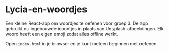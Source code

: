 # Lycia-en-woordjes

Een kleine React-app om woordjes te oefenen voor groep 3.
De app gebruikt nu ingebouwde icoontjes in plaats van Unsplash-afbeeldingen.
Elk woord heeft een eigen emoji zodat alles offline werkt.

Open `index.html` in je browser en je kunt meteen beginnen met oefenen.
